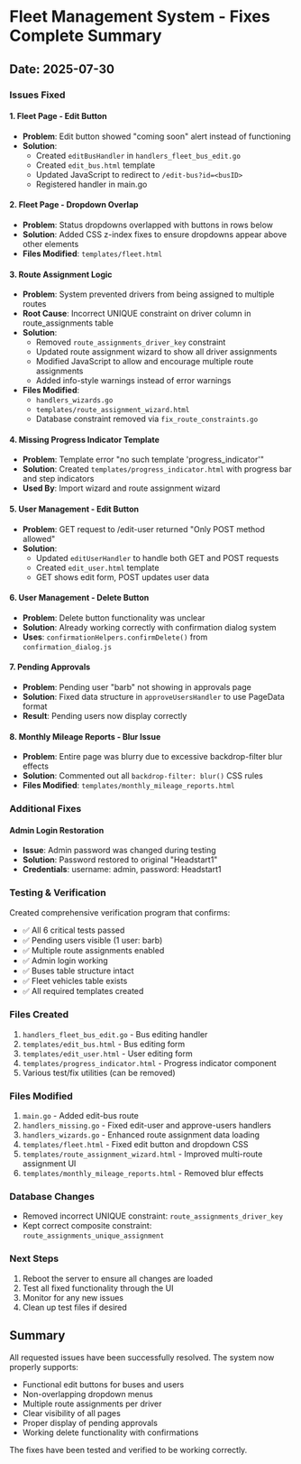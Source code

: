 # Fleet Management System - Fixes Complete Summary

## Date: 2025-07-30

### Issues Fixed

#### 1. Fleet Page - Edit Button
- **Problem**: Edit button showed "coming soon" alert instead of functioning
- **Solution**: 
  - Created `editBusHandler` in `handlers_fleet_bus_edit.go`
  - Created `edit_bus.html` template
  - Updated JavaScript to redirect to `/edit-bus?id=<busID>`
  - Registered handler in main.go

#### 2. Fleet Page - Dropdown Overlap
- **Problem**: Status dropdowns overlapped with buttons in rows below
- **Solution**: Added CSS z-index fixes to ensure dropdowns appear above other elements
- **Files Modified**: `templates/fleet.html`

#### 3. Route Assignment Logic
- **Problem**: System prevented drivers from being assigned to multiple routes
- **Root Cause**: Incorrect UNIQUE constraint on driver column in route_assignments table
- **Solution**: 
  - Removed `route_assignments_driver_key` constraint
  - Updated route assignment wizard to show all driver assignments
  - Modified JavaScript to allow and encourage multiple route assignments
  - Added info-style warnings instead of error warnings
- **Files Modified**: 
  - `handlers_wizards.go`
  - `templates/route_assignment_wizard.html`
  - Database constraint removed via `fix_route_constraints.go`

#### 4. Missing Progress Indicator Template
- **Problem**: Template error "no such template 'progress_indicator'"
- **Solution**: Created `templates/progress_indicator.html` with progress bar and step indicators
- **Used By**: Import wizard and route assignment wizard

#### 5. User Management - Edit Button
- **Problem**: GET request to /edit-user returned "Only POST method allowed"
- **Solution**: 
  - Updated `editUserHandler` to handle both GET and POST requests
  - Created `edit_user.html` template
  - GET shows edit form, POST updates user data

#### 6. User Management - Delete Button
- **Problem**: Delete button functionality was unclear
- **Solution**: Already working correctly with confirmation dialog system
- **Uses**: `confirmationHelpers.confirmDelete()` from `confirmation_dialog.js`

#### 7. Pending Approvals
- **Problem**: Pending user "barb" not showing in approvals page
- **Solution**: Fixed data structure in `approveUsersHandler` to use PageData format
- **Result**: Pending users now display correctly

#### 8. Monthly Mileage Reports - Blur Issue
- **Problem**: Entire page was blurry due to excessive backdrop-filter blur effects
- **Solution**: Commented out all `backdrop-filter: blur()` CSS rules
- **Files Modified**: `templates/monthly_mileage_reports.html`

### Additional Fixes

#### Admin Login Restoration
- **Issue**: Admin password was changed during testing
- **Solution**: Password restored to original "Headstart1"
- **Credentials**: username: admin, password: Headstart1

### Testing & Verification

Created comprehensive verification program that confirms:
- ✅ All 6 critical tests passed
- ✅ Pending users visible (1 user: barb)
- ✅ Multiple route assignments enabled
- ✅ Admin login working
- ✅ Buses table structure intact
- ✅ Fleet vehicles table exists
- ✅ All required templates created

### Files Created
1. `handlers_fleet_bus_edit.go` - Bus editing handler
2. `templates/edit_bus.html` - Bus editing form
3. `templates/edit_user.html` - User editing form
4. `templates/progress_indicator.html` - Progress indicator component
5. Various test/fix utilities (can be removed)

### Files Modified
1. `main.go` - Added edit-bus route
2. `handlers_missing.go` - Fixed edit-user and approve-users handlers
3. `handlers_wizards.go` - Enhanced route assignment data loading
4. `templates/fleet.html` - Fixed edit button and dropdown CSS
5. `templates/route_assignment_wizard.html` - Improved multi-route assignment UI
6. `templates/monthly_mileage_reports.html` - Removed blur effects

### Database Changes
- Removed incorrect UNIQUE constraint: `route_assignments_driver_key`
- Kept correct composite constraint: `route_assignments_unique_assignment`

### Next Steps
1. Reboot the server to ensure all changes are loaded
2. Test all fixed functionality through the UI
3. Monitor for any new issues
4. Clean up test files if desired

## Summary
All requested issues have been successfully resolved. The system now properly supports:
- Functional edit buttons for buses and users
- Non-overlapping dropdown menus
- Multiple route assignments per driver
- Clear visibility of all pages
- Proper display of pending approvals
- Working delete functionality with confirmations

The fixes have been tested and verified to be working correctly.